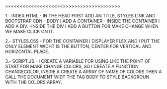 <<<<<<<<<<<<<<<<<<<<<BACKGROUND COLORS CHANGE>>>>>>>>>>>>>>>>>>>>>

1.- INDEX.HTML
    - IN THE HEAD FIRST ADD AN TITLE, STYLES LINK AND BOOTSTRAP CDN
    - BODY I ADD A CONTAINER
        - INSIDE THE CONTAINER I ADD A DIV.
            -INSIDE THE DIV I ADD A BUTTON FOR MAKE CHANGE WHEN WE MAKE CLICK ON IT.

2.- STYLES.CSS
    - FOR THE CONTAINER I DISPLAYER FLEX AND I PUT THE ONLY ELEMENT WICHT IS THE BUTTON, CENTER FOR VERTICAL AND HORIZONTAL PLACE.

3.- SCRIPT.JS
    - I CREATE A VARIABLE FOR USING LIKE THE POINT OF START FOR MAKE CHANGE COLORS, SO I CREATE A FUNCTION CHANGECOLOR, INSIDE A CREATE A ARRAY OF NAME OF COLORS THEN A CALL THE DOCUMENT WIDT THE TAG BODY TO STYLE BACKGROUN WITH THE COLORS ARRAY.